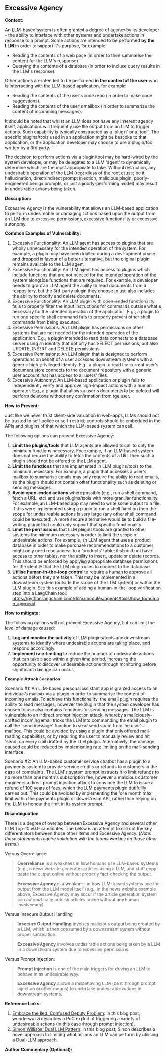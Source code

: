 ## Excessive Agency

**Context:**

An LLM-based system is often granted a degree of agency by its developer - the ability to interface with other systems and undertake actions in response to a prompt. Some actions are intended to be performed **by the LLM** in order to support it's purpose, for example:
 - Reading the contents of a web page (in order to then summarise the content for the LLM's response).
 - Querying the contents of a database (in order to include query results in the LLM's response).

Other actions are intended to be performed **in the context of the user** who is interracting with the LLM-based application, for example:
 - Reading the contents of the user's code repo (in order to make code suggestions).
 - Reading the contents of the user's mailbox (in order to summarise the content of incomming messages).

It should be noted that whilst an LLM does not have any inherent agency itself, applications will frequently use the output from an LLM to trigger actions. Such capability is typically constructed as a 'plugin' or a 'tool'. The specific plugins/tools used in an application might be bespoke to that application, or the application developer may choose to use a plugin/tool written by a 3rd party.

The decision to perform actions via a plugin/tool may be hard-wired by the system developer, or may be delegated to a LLM 'agent' to dynamically determine which are the most appropriate to take. Without restriction, any undesirable operation of the LLM (regardless of the root cause; be it hallucination, direct/indirect prompt injection, malicious plugin, poorly-engineered benign prompts, or just a poorly-performing model) may result in undesirable actions being taken.

**Description:**

Excessive Agency is the vulnerability that allows an LLM-based application to perform undesireable or damaging actions based upon the output from an LLM due to excessive permissions, excessive functionality or excessive autonomy.

**Common Examples of Vulnerability:**

1. Excessive Functionality: An LLM agent has access to plugins that are wholly unnecessary for the intended operation of the system. For example, a plugin may have been trialled during a development phase and dropped in favour of a better alternative, but the original plugin remains available to the LLM agent.
2. Excessive Functionality: An LLM agent has access to plugins which include functions that are not needed for the intended operation of the system alongside functions that are required. For example, a developer needs to grant an LLM agent the ability to read documents from a respository, but the 3rd-party plugin they choose to use also includes the ability to modify and delete documents.
3. Excessive Functionality: An LLM plugin with open-ended functionality fails to properly filter the input instructions for commands outside what's necessary for the intended operation of the application. E.g., a plugin to run one specific shell command fails to properly prevent other shell commands from being executed.
4. Excessive Permissions: An LLM plugin has permissions on other systems that are not needed for the intended operation of the application. E.g., a plugin intended to read data connects to a database server using an identity that not only has SELECT permissions, but also UPDATE, INSERT and DELETE permissions.
5. Excessive Permissions: An LLM plugin that is designed to perform operations on behalf of a user accesses downstream systems with a generic high-privileged identity. E.g., a plugin to read the current user's document store connects to the document repository with a generic user account that has access to all users' files.
6. Excessive Autonomy: An LLM-based application or plugin fails to independently verify and approve high-impact actions with a human operator. E.g., a plugin that allows a user's documents to be deleted will perform deletions without any confirmation from tge user. 

**How to Prevent:**

Just like we never trust client-side validation in web-apps, LLMs should not be trusted to self-police or self-restrict; controls should be embedded in the APIs and plugins of that which the LLM-based system can call.

The following options can prevent Excessive Agency:

1. **Limit the plugins/tools** that LLM agents are allowed to call to only the minimum functions necessary. For example, if an LLM-based system does not require the ability to fetch the contents of a URL then such a plugin should not be offered to the LLM agent.
2. **Limit the functions** that are implemented in LLM plugins/tools to the minimum necessary. For example, a plugin that accesses a user's mailbox to summarise emails may only require the ability to read emails, so the plugin should not contain other functionality such as deleting or sending messages.
3. **Avoid open-ended actions** where possible (e.g., run a shell command, fetch a URL, etc) and use plugins/tools with more granular functionality. For example, an LLM-based app may need to write some output to a file. If this were implemented using a plugin to run a shell function then the scope for undesireable actions is very large (any other shell command could be executed). A more secure alternative would be to build a file-writing plugin that could only support that specific functionality.
4. **Limit the permissions** that LLM plugins/tools are granted to other systems the minimum necessary in order to limit the scope of undesirable actions. For example, an LLM agent that uses a product database in order to make purchase recommendations to a customer might only need read access to a 'products' table; it should not have access to other tables, nor the ability to insert, update or delete records. This should be enforced by applying appropriate database permissions for the identity that the LLM plugin uses to connect to the database.
5. **Utilise human-in-the-loop control** to require a human to approve all actions before they are taken. This may be implemented in a downstream system (outside the scope of the LLM system) or within the LLM plugin. See this example of adding a human-in-the-loop verification step into a LangChain tool: https://python.langchain.com/docs/modules/agents/tools/how_to/human_approval

**How to mitigate:**

The following options will not prevent Excessive Agency, but can limit the level of damage caused:

1. **Log and monitor the activity** of LLM plugins/tools and downstream systems to identify where undesirable actions are taking place, and respond accordingly.
2. **Implement rate-limiting** to reduce the number of undesirable actions that can take place within a given time period, increasing the opportunity to discover undesirable actions through monitoring before significant damage can occur.

**Example Attack Scenarios:**

Scenario #1: An LLM-based personal assistant app is granted access to an individual’s mailbox via a plugin in order to summarise the content of incoming emails. To achieve this functionality, the email plugin requires the ability to read messages, however the plugin that the system developer has chosen to use also contains functions for sending messages. The LLM is vulnerable to an indirect prompt injection attack, whereby a maliciously-crafted incoming email tricks the LLM into commanding the email plugin to call the 'send message' function to send send spam from the user's mailbox. This could be avoided by using a plugin that only offered mail-reading capabilities, or by requiring the user to manually review and hit 'send' on every mail drafted by the LLM plugin. Alternatively, the damage caused could be reduced by implementing rate limiting on the mail-sending interface.

Scenario #2: An LLM-based customer service chatbot has a plugin to a payments system to provide service credits or refunds to customers in the case of complaints. The LLM's system prompt instructs it to limit refunds to no more than one month's subscription fee, however a malicious customer engineers a direct prompt injection attack to convince the LLM to issue a refund of 100 years of fees, which the LLM payments plugin dutifuilly carries out. This could be avoided by implementing the 'one month max' limit within the payments plugin or downstream API, rather than relying on the LLM to honour the limit in its system prompt.

**Disambiguation**

There is a degree of overlap between Excessive Agency and several other LLM Top-10 v0.9 candidates. The below is an attempt to call out the key differentiators between those other items and Excessive Agency. (_Note: these statements require validation with the teams working on those other items._)

Versus Overreliance:
> **Overreliance** is a weakness in how humans use LLM-based systems (e.g., a news website generates articles using a LLM, and staff copy-paste the output online without properly fact-checking the output.
> 
> **Excessive Agency** is a weakness in how LLM-based systems use the output from the LLM model itself (e.g., in the news website example above, Excessive Agency may occur if the article generation system can automatically publish articles online without any human involvement).

Versus Insecure Output Handling
> **Insecure Output Handling** involves malicious output being created by a LLM, which is then consumed by a downstream system without proper sanitisation.
> 
> **Excessive Agency** involves undesirable actions being taken by a LLM in a downstream system due to excessive permissions.

Versus Prompt Injection:
> **Prompt Injection** is one of the main triggers for driving an LLM to behave in an undesirable way.
>
> **Excessive Agency** allows a misbehaving LLM (be it through prompt injection or other means) to undertake undesirable actions in downstream systems.

**Reference Links:**

1. [Embrace the Red: Confused Deputy Problem](https://embracethered.com/blog/posts/2023/chatgpt-cross-plugin-request-forgery-and-prompt-injection./): In this blog post, wunderwuzzi describes a PoC exploit of triggering a variety of undesireable actions (in this case through prompt injection).
2. [Simon Willison: Dual LLM Pattern](https://simonwillison.net/2023/Apr/25/dual-llm-pattern/): In this blog post, Simon describes a novel approach to limiting what actions an LLM can perform by utilising a Dual-LLM approach.

**Author Commentary (Optional):**

